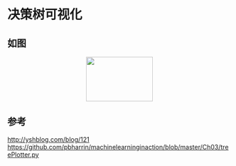 # 决策树可视化

## 如图

<div align=center><img width="150" height="100" src="https://github.com/caserwin/daily-learning-python/tree/master/decision_tree/data/pic/dt_pic.png"/></div>


## 参考
http://yshblog.com/blog/121<br>
https://github.com/pbharrin/machinelearninginaction/blob/master/Ch03/treePlotter.py